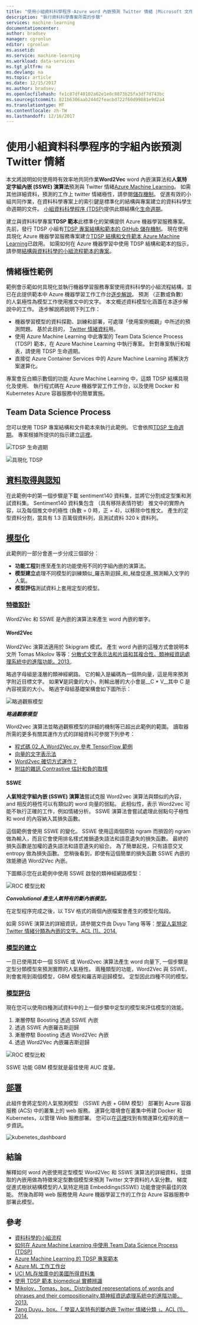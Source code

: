 ```yaml
---
title: "使用小組資料科學程序-Azure word 內嵌預測 Twitter 情緒 |Microsoft 文件"
description: "執行資料科學專案所需的步驟"
services: machine-learning
documentationcenter: 
author: bradsev
manager: cgronlun
editor: cgronlun
ms.assetid: 
ms.service: machine-learning
ms.workload: data-services
ms.tgt_pltfrm: na
ms.devlang: na
ms.topic: article
ms.date: 12/15/2017
ms.author: bradsev;
ms.openlocfilehash: fe1c87df40102a62e1e0c8873b25fa3df7d743bc
ms.sourcegitcommit: 821b6306aab244d2feacbd722f60d99881e9d2a4
ms.translationtype: MT
ms.contentlocale: zh-TW
ms.lasthandoff: 12/16/2017
---
```

# <a name="predict-twitter-sentiment-with-word-embeddings-using-the-team-data-science-process"></a>使用小組資料科學程序的字組內嵌預測 Twitter 情緒

本文將說明如何使用時有效率地共同作業**Word2Vec** word 內嵌演算法和**人氣特定字組內嵌 (SSWE) 演算法**預測與 Twitter 情緒[Azure Machine Learning](../preview/index.yml)。 如需其他詳細資料，預測的工作上 twitter 情緒極性，請參閱[儲存機制](https://github.com/Azure/MachineLearningSamples-TwitterSentimentPrediction)。 促進有效的小組共同作業，在資料科學專案上的索引鍵是標準化的結構與專案建立的資料科學生命週期的文件。 [小組資料科學程序 (TDSP)](overview.md)提供此類結構化[生命週期](lifecycle.md)。 

建立與資料科學專案**TDSP 範本**此標準化的架構提供 Azure 機器學習服務專案。 先前，發行 TDSP 小組有[TDSP 專案結構和範本的 GitHub 儲存機制](https://github.com/Azure/Azure-TDSP-ProjectTemplate)。 現在使用具現化 Azure 機器學習服務專案建立[TDSP 結構和文件範本 Azure Machine Learning](https://github.com/amlsamples/tdsp)已啟用。 如需如何在 Azure 機器學習中使用 TDSP 結構和範本的指示，請參閱[結構與資料科學的小組流程範本的專案](../preview/how-to-use-tdsp-in-azure-ml.md)。 


## <a name="the-sentiment-polarity-sample"></a>情緒極性範例

範例會示範如何具現化並執行機器學習服務專案使用資料科學的小組流程結構，並已在此提供範本中 Azure 機器學習工作工作台[逐步解說](https://github.com/Azure/MachineLearningSamples-TwitterSentimentPrediction/blob/master/docs/deliverable_docs/Step_By_Step_Tutorial.md)。 預測 （正數或負數） 的人氣極性為模型工作使用推文中的文字。 本文概述資料模型化涵蓋在本逐步解說中的工作。 逐步解說將說明下列工作：

- 機器學習模型的資料探勘、訓練和部署，可處理「使用案例概觀」中所述的預測問題。 基於此目的， [Twitter 情緒資料](http://cs.stanford.edu/people/alecmgo/trainingandtestdata.zip)用。
- 使用 Azure Machine Learning 中此專案的 Team Data Science Process (TDSP) 範本，在 Azure Machine Learning 中執行專案。 針對專案執行和報表，請使用 TDSP 生命週期。
- 直接從 Azure Container Services 中的 Azure Machine Learning 將解決方案運算化。

專案會反白顯示數個的功能 Azure Machine Learning 中，這類 TDSP 結構具現化及使用、 執行程式碼在 Azure 機器學習工作工作台，以及使用 Docker 和 Kubernetes Azure 容器服務中的簡單實施。

## <a name="team-data-science-process"></a>Team Data Science Process
您可以使用 TDSP 專案結構和文件範本來執行此範例。 它會依照[TDSP 生命週期]((https://github.com/Azure/Microsoft-TDSP/blob/master/Docs/lifecycle-detail.md))。 專案根據所提供的指示建立[這裡](https://github.com/amlsamples/tdsp/blob/master/docs/how-to-use-tdsp-in-azure-ml.md)。

![TDSP 生命週期](./media/predict-twitter-sentiment/tdsp-lifecycle.PNG)

![具現化 TDSP](./media/predict-twitter-sentiment/tdsp-instantiation.PNG) 


## <a name="data-acquisition-and-understandinghttpsgithubcomazuremachinelearningsamples-twittersentimentpredictiontreemastercode01dataacquisitionandunderstanding"></a>[資料取得與認知](https://github.com/Azure/MachineLearningSamples-TwitterSentimentPrediction/tree/master/code/01_data_acquisition_and_understanding)
在此範例中的第一個步驟是下載 sentiment140 資料集，並將它分割成定型集和測試資料集。 Sentiment140 資料集包含 （具有移除表情符號） 推文中的實際內容，以及每個推文中的極性 (負數 = 0 時，正 = 4)，以移除中性推文。 產生的定型資料分割，當具有 1.3 百萬個資料列，且測試資料 320 k 資料列。


## <a name="modelinghttpsgithubcomazuremachinelearningsamples-twittersentimentpredictiontreemastercode02modeling"></a>[模型化](https://github.com/Azure/MachineLearningSamples-TwitterSentimentPrediction/tree/master/code/02_modeling)

此範例的一部分會進一步分成三個部分：
 
- **功能工程**對應至產生的功能使用不同的字組內嵌的演算法。 
- **模型建立**處理不同模型的訓練類似_羅吉斯迴歸_和_梯度促進_預測輸入文字的人氣。 
- **模型評估**測試資料上套用定型的模型。


### <a name="feature-engineeringhttpsgithubcomazuremachinelearningsamples-twittersentimentpredictiontreemastercode02modeling01featureengineering"></a>[特徵設計](https://github.com/Azure/MachineLearningSamples-TwitterSentimentPrediction/tree/master/code/02_modeling/01_FeatureEngineering)

Word2Vec 和 SSWE 是內嵌的演算法來產生 word 內嵌的單字。 


#### <a name="word2vec"></a>Word2Vec

Word2Vec 演算法適用於 Skipgram 模式。 產生 word 內嵌的這種方式會說明本文所 Tomas Mikolov 等等：[分散式文字表示法和片語和其複合性。類神經資訊處理系統中的進階功能。2013.](https://arxiv.org/abs/1310.4546).

略過字母組是淺層的類神經網路。 它的輸入是編碼為一個熱向量，這是用來預測字附近目標文字。 如果**V**是詞彙的大小，則輸出層的大小會是__C * V__其中 C 是內容視窗的大小。 略過字母組基礎架構會如下圖所示：

![略過觀察模型](./media/predict-twitter-sentiment/skip-gram-model.PNG)

***略過觀察模型***

Word2vec 演算法並略過觀察模型的詳細的機制等已超出此範例的範圍。 讀取器所需的更多有關其運作方式的詳細資料可參閱下列參考：

- [程式碼 02_A_Word2Vec.py 參考 TensorFlow 範例](https://github.com/tensorflow/tensorflow/blob/master/tensorflow/examples/tutorials/word2vec/word2vec_basic.py)
- [向量的文字表示法](https://www.tensorflow.org/tutorials/word2vec)
- [Word2vec 確切方式運作？](http://www.1-4-5.net/~dmm/ml/how_does_word2vec_work.pdf)
- [附註的雜訊 Contrastive 估計和負的取樣](http://demo.clab.cs.cmu.edu/cdyer/nce_notes.pdf)


#### <a name="sswe"></a>SSWE
**人氣特定字組內嵌 (SSWE) 演算法**嘗試克服 Word2vec 演算法與類似的內容，and 相反的極性可以有類似的 word 向量的弱點。 此相似性，表示 Word2vec 可能不執行正確的工作，例如情緒分析。 SSWE 演算法會嘗試處理此弱點句子極性和 word 的內容納入其損失函數。

這個範例會使用 SSWE 的變化。 SSWE 使用這兩個原始 ngram 而損毀的 ngram 做為輸入，而且它會使用排名樣式推銷遺失語法和語意遺失的損失函數。 最終的損失函數是加權的遺失語法和語意遺失的組合。 為了簡單起見，只有語意交叉 entropy 做為損失函數。 您稍後看到，即使有這個簡單的損失函數 SSWE 內嵌的效能勝過 Word2Vec 內嵌。

下圖顯示您在此範例中使用 SSWE 啟發的類神經網路模型：

![ROC 模型比較](./media/predict-twitter-sentiment/embedding-model-2.PNG)

***Convolutional 產生人氣特有的斷內嵌模型。***


在定型程序完成之後，以 TSV 格式的兩個內嵌檔案會產生的模型化階段。

如需 SSWE 演算法的詳細資訊，請參閱文件由 Duyu Tang 等等：[學習人氣特定 Twitter 情緒分類為內嵌的文字。ACL (1)。2014.](http://www.aclweb.org/anthology/P14-1146) 


### <a name="model-creationhttpsgithubcomazuremachinelearningsamples-twittersentimentpredictiontreemastercode02modeling02modelcreation"></a>[模型的建立](https://github.com/Azure/MachineLearningSamples-TwitterSentimentPrediction/tree/master/code/02_modeling/02_ModelCreation)
一旦已使用其中一個 SSWE 或 Word2vec 演算法產生 word 向量下, 一個步驟是定型分類模型來預測實際的人氣極性。 兩種類型的功能，Word2Vec 與 SSWE，則會套用到兩個模型，GBM 模型和羅吉斯迴歸模型。 定型因此四種不同的模型。


### <a name="model-evaluationhttpsgithubcomazuremachinelearningsamples-twittersentimentpredictiontreemastercode02modeling03modelevaluation"></a>[模型評估](https://github.com/Azure/MachineLearningSamples-TwitterSentimentPrediction/tree/master/code/02_modeling/03_ModelEvaluation)
現在您可以使用四種測試資料中的上一個步驟中定型的模型來評估模型的效能。 

1. 漸層停駐 Boosting 透過 SSWE 內嵌
2. 透過 SSWE 內嵌羅吉斯迴歸
3. 漸層停駐 Boosting 透過 Word2Vec 內嵌
4. 透過 Word2Vec 內嵌羅吉斯迴歸

![ROC 模型比較](./media/predict-twitter-sentiment/roc-model-comparison.PNG)

SSWE 功能 GBM 模型就是最佳使用 AUC 度量。


## <a name="deploymenthttpsgithubcomazuremachinelearningsamples-twittersentimentpredictiontreemastercode03deployment"></a>[部署](https://github.com/Azure/MachineLearningSamples-TwitterSentimentPrediction/tree/master/code/03_deployment)

此組件會將定型的人氣預測模型 （SSWE 內嵌 + GBM 模型） 部署到 Azure 容器服務 (ACS) 中的叢集上的 web 服務。 運算化環境會在叢集中佈建 Docker 和 Kubernetes，以管理 Web 服務部署。 您可以在[這裡](https://docs.microsoft.com/en-us/azure/machine-learning/preview/model-management-service-deploy)找到有關運算化程序的進一步資訊。

![kubenetes_dashboard](./media/predict-twitter-sentiment/kubernetes-dashboard.PNG)


## <a name="conclusion"></a>結論

解釋如何 word 內嵌使用定型模型 Word2Vec 和 SSWE 演算法的詳細資料，並擷取的內嵌用做為特徵來定型數個模型來預測 Twitter 文字資料的人氣分數。 梯度促進式樹狀結構模型的人氣特定用語 Embeddings(SSWE) 功能會提供最佳的效能。 然後為即時 web 服務使用 Azure 機器學習工作的工作台 Azure 容器服務中部署此模型。


## <a name="references"></a>參考

* [資料科學的小組流程](https://docs.microsoft.com/en-us/azure/machine-learning/team-data-science-process/overview) 
* [如何在 Azure Machine Learning 中使用 Team Data Science Process (TDSP)](https://aka.ms/how-to-use-tdsp-in-aml)
* [Azure Machine Learning 的 TDSP 專案範本](https://aka.ms/tdspamlgithubrepo)
* [Azure ML 工作工作台](https://docs.microsoft.com/en-us/azure/machine-learning/preview/)
* [UCI ML存放庫中的美國所得資料集](https://archive.ics.uci.edu/ml/datasets/adult)
* [使用 TDSP 範本 biomedical 實體辨識](https://docs.microsoft.com/en-us/azure/machine-learning/preview/scenario-tdsp-biomedical-recognition)
* [Mikolov，Tomas，box。Distributed representations of words and phrases and their compositionality.類神經資訊處理系統中的進階功能。2013.](https://arxiv.org/abs/1310.4546)
* [Tang Duyu，box。「 學習人氣特有的斷內嵌 Twitter 情緒分類 」。ACL (1)。2014.](http://www.aclweb.org/anthology/P14-1146)